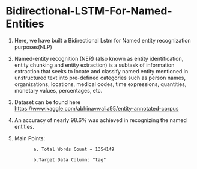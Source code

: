 # Bidirectional-LSTM-For-Named-Entities

1. Here, we have built a Bidirectional Lstm for Named entity recognization purposes(NLP)
2. Named-entity recognition (NER) (also known as entity identification, entity chunking and entity extraction) is a subtask of information extraction that seeks to locate and classify named entity mentioned in unstructured text into pre-defined categories such as person names, organizations, locations, medical codes, time expressions, quantities, monetary values, percentages, etc.

3. Dataset can be found here
<https://www.kaggle.com/abhinavwalia95/entity-annotated-corpus>

4. An accuracy of nearly 98.6% was achieved in recognizing the named entities.

5. Main Points: 

              a. Total Words Count = 1354149 

              b.Target Data Column: "tag"

